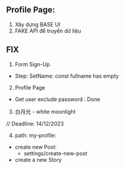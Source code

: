 <!-- TODO: Cần Làm -->

## Profile Page:

1. Xây dựng BASE UI
2. FAKE API để truyền dữ liệu

## FIX

1. Form Sign-Up

- Step: SetName: const fullname has empty

2. Profile Page

- Get user exclude password : Done

3. 白月光 - white moonlight

// Deadline: 14/12/2023

4. path: my-profile:

- create new Post:
  - settings/create-new-post
- create a new Story
